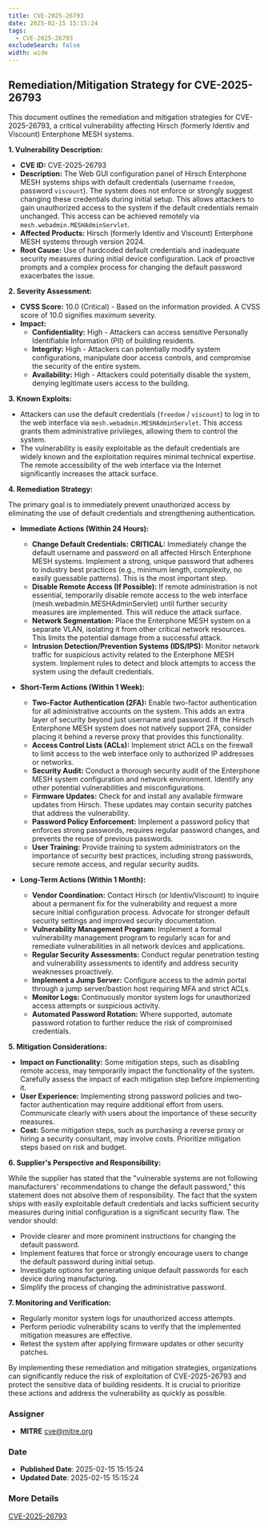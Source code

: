 ```yaml
---
title: CVE-2025-26793
date: 2025-02-15 15:15:24
tags:
  - CVE-2025-26793
excludeSearch: false
width: wide
---
```


## Remediation/Mitigation Strategy for CVE-2025-26793

This document outlines the remediation and mitigation strategies for CVE-2025-26793, a critical vulnerability affecting Hirsch (formerly Identiv and Viscount) Enterphone MESH systems.

**1. Vulnerability Description:**

* **CVE ID:** CVE-2025-26793
* **Description:** The Web GUI configuration panel of Hirsch Enterphone MESH systems ships with default credentials (username `freedom`, password `viscount`).  The system does not enforce or strongly suggest changing these credentials during initial setup. This allows attackers to gain unauthorized access to the system if the default credentials remain unchanged.  This access can be achieved remotely via `mesh.webadmin.MESHAdminServlet`.
* **Affected Products:** Hirsch (formerly Identiv and Viscount) Enterphone MESH systems through version 2024.
* **Root Cause:**  Use of hardcoded default credentials and inadequate security measures during initial device configuration.  Lack of proactive prompts and a complex process for changing the default password exacerbates the issue.

**2. Severity Assessment:**

* **CVSS Score:** 10.0 (Critical) - Based on the information provided.  A CVSS score of 10.0 signifies maximum severity.
* **Impact:**
    * **Confidentiality:** High - Attackers can access sensitive Personally Identifiable Information (PII) of building residents.
    * **Integrity:** High - Attackers can potentially modify system configurations, manipulate door access controls, and compromise the security of the entire system.
    * **Availability:** High - Attackers could potentially disable the system, denying legitimate users access to the building.

**3. Known Exploits:**

* Attackers can use the default credentials (`freedom` / `viscount`) to log in to the web interface via `mesh.webadmin.MESHAdminServlet`.  This access grants them administrative privileges, allowing them to control the system.
* The vulnerability is easily exploitable as the default credentials are widely known and the exploitation requires minimal technical expertise.  The remote accessibility of the web interface via the Internet significantly increases the attack surface.

**4. Remediation Strategy:**

The primary goal is to immediately prevent unauthorized access by eliminating the use of default credentials and strengthening authentication.

* **Immediate Actions (Within 24 Hours):**
    * **Change Default Credentials:**  **CRITICAL:** Immediately change the default username and password on all affected Hirsch Enterphone MESH systems.  Implement a strong, unique password that adheres to industry best practices (e.g., minimum length, complexity, no easily guessable patterns).  This is the most important step.
    * **Disable Remote Access (If Possible):**  If remote administration is not essential, temporarily disable remote access to the web interface (mesh.webadmin.MESHAdminServlet) until further security measures are implemented. This will reduce the attack surface.
    * **Network Segmentation:** Place the Enterphone MESH system on a separate VLAN, isolating it from other critical network resources. This limits the potential damage from a successful attack.
    * **Intrusion Detection/Prevention Systems (IDS/IPS):**  Monitor network traffic for suspicious activity related to the Enterphone MESH system.  Implement rules to detect and block attempts to access the system using the default credentials.

* **Short-Term Actions (Within 1 Week):**
    * **Two-Factor Authentication (2FA):**  Enable two-factor authentication for all administrative accounts on the system.  This adds an extra layer of security beyond just username and password.  If the Hirsch Enterphone MESH system does not natively support 2FA, consider placing it behind a reverse proxy that provides this functionality.
    * **Access Control Lists (ACLs):** Implement strict ACLs on the firewall to limit access to the web interface only to authorized IP addresses or networks.
    * **Security Audit:** Conduct a thorough security audit of the Enterphone MESH system configuration and network environment.  Identify any other potential vulnerabilities and misconfigurations.
    * **Firmware Updates:**  Check for and install any available firmware updates from Hirsch.  These updates may contain security patches that address the vulnerability.
    * **Password Policy Enforcement:** Implement a password policy that enforces strong passwords, requires regular password changes, and prevents the reuse of previous passwords.
    * **User Training:**  Provide training to system administrators on the importance of security best practices, including strong passwords, secure remote access, and regular security audits.

* **Long-Term Actions (Within 1 Month):**
    * **Vendor Coordination:**  Contact Hirsch (or Identiv/Viscount) to inquire about a permanent fix for the vulnerability and request a more secure initial configuration process.  Advocate for stronger default security settings and improved security documentation.
    * **Vulnerability Management Program:** Implement a formal vulnerability management program to regularly scan for and remediate vulnerabilities in all network devices and applications.
    * **Regular Security Assessments:**  Conduct regular penetration testing and vulnerability assessments to identify and address security weaknesses proactively.
    * **Implement a Jump Server:** Configure access to the admin portal through a jump server/bastion host requiring MFA and strict ACLs.
    * **Monitor Logs:** Continuously monitor system logs for unauthorized access attempts or suspicious activity.
    * **Automated Password Rotation:** Where supported, automate password rotation to further reduce the risk of compromised credentials.

**5. Mitigation Considerations:**

* **Impact on Functionality:** Some mitigation steps, such as disabling remote access, may temporarily impact the functionality of the system.  Carefully assess the impact of each mitigation step before implementing it.
* **User Experience:** Implementing strong password policies and two-factor authentication may require additional effort from users.  Communicate clearly with users about the importance of these security measures.
* **Cost:** Some mitigation steps, such as purchasing a reverse proxy or hiring a security consultant, may involve costs.  Prioritize mitigation steps based on risk and budget.

**6. Supplier's Perspective and Responsibility:**

While the supplier has stated that the "vulnerable systems are not following manufacturers' recommendations to change the default password," this statement does not absolve them of responsibility.  The fact that the system ships with easily exploitable default credentials and lacks sufficient security measures during initial configuration is a significant security flaw. The vendor should:

* Provide clearer and more prominent instructions for changing the default password.
* Implement features that force or strongly encourage users to change the default password during initial setup.
* Investigate options for generating unique default passwords for each device during manufacturing.
* Simplify the process of changing the administrative password.

**7. Monitoring and Verification:**

* Regularly monitor system logs for unauthorized access attempts.
* Perform periodic vulnerability scans to verify that the implemented mitigation measures are effective.
* Retest the system after applying firmware updates or other security patches.

By implementing these remediation and mitigation strategies, organizations can significantly reduce the risk of exploitation of CVE-2025-26793 and protect the sensitive data of building residents.  It is crucial to prioritize these actions and address the vulnerability as quickly as possible.

### Assigner
- **MITRE** <cve@mitre.org>

### Date
- **Published Date**: 2025-02-15 15:15:24
- **Updated Date**: 2025-02-15 15:15:24

### More Details
[CVE-2025-26793](https://www.cvedetails.com/cve/CVE-2025-26793)